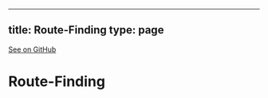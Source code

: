
---
title: Route-Finding
type: page
---

[See on GitHub](https://github.com/jakeroggenbuck/Route-Finding/)

# Route-Finding
